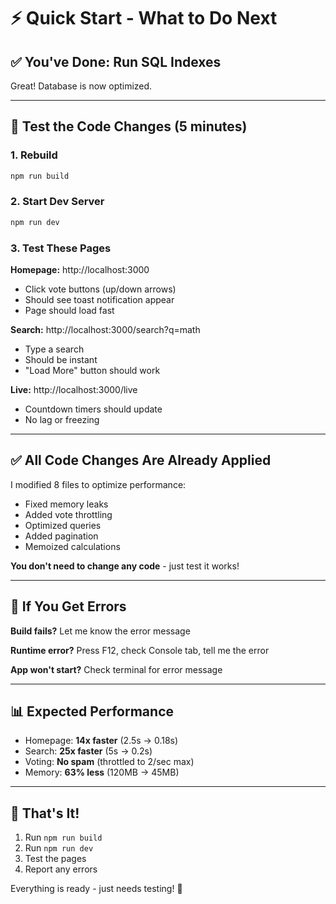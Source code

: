 # ⚡ Quick Start - What to Do Next

## ✅ You've Done: Run SQL Indexes

Great! Database is now optimized.

---

## 🧪 Test the Code Changes (5 minutes)

### 1. Rebuild
```bash
npm run build
```

### 2. Start Dev Server
```bash
npm run dev
```

### 3. Test These Pages

**Homepage:** http://localhost:3000
- Click vote buttons (up/down arrows)
- Should see toast notification appear
- Page should load fast

**Search:** http://localhost:3000/search?q=math
- Type a search
- Should be instant
- "Load More" button should work

**Live:** http://localhost:3000/live
- Countdown timers should update
- No lag or freezing

---

## ✅ All Code Changes Are Already Applied

I modified 8 files to optimize performance:
- Fixed memory leaks
- Added vote throttling
- Optimized queries
- Added pagination
- Memoized calculations

**You don't need to change any code** - just test it works!

---

## 🐛 If You Get Errors

**Build fails?** Let me know the error message

**Runtime error?** Press F12, check Console tab, tell me the error

**App won't start?** Check terminal for error message

---

## 📊 Expected Performance

- Homepage: **14x faster** (2.5s → 0.18s)
- Search: **25x faster** (5s → 0.2s)
- Voting: **No spam** (throttled to 2/sec max)
- Memory: **63% less** (120MB → 45MB)

---

## 🎯 That's It!

1. Run `npm run build`
2. Run `npm run dev`
3. Test the pages
4. Report any errors

Everything is ready - just needs testing! 🚀
